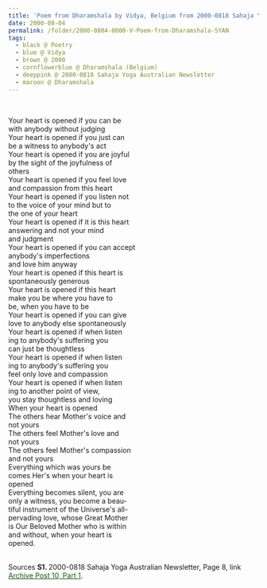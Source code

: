 ```yaml
---
title: 'Poem from Dharamshala by Vidya, Belgium from 2000-0818 Sahaja Yoga Australian Newsletter, Page 8'
date: 2000-08-04
permalink: /folder/2000-0804-0000-V-Poem-from-Dharamshala-SYAN
tags:
  - black @ Poetry
  - blue @ Vidya
  - brown @ 2000
  - cornflowerblue @ Dharamshala (Belgium)
  - deeppink @ 2000-0818 Sahaja Yoga Australian Newsletter
  - maroon @ Dharamshala
---
```


<br>

<p>
Your heart is opened if you can be<br>
with anybody without judging<br>
Your heart is opened if you just can<br>
be a witness to anybody's act<br>
Your heart is opened if you are joyful<br>
by the sight of the joyfulness of<br>
others<br>
Your heart is opened if you feel love<br>
and compassion from this heart<br>
Your heart is opened if you listen not<br>
to the voice of your mind but to<br>
the one of your heart<br>
Your heart is opened if it is this heart<br>
answering and not your mind<br>
and judgment<br>
Your heart is opened if you can accept<br>
anybody's imperfections<br>
and love him anyway<br>
Your heart is opened if this heart is<br>
spontaneously generous<br>
Your heart is opened if this heart<br>
make you be where you have to<br>
be, when you have to be<br>
Your heart is opened if you can give<br>
love to anybody else spontaneously<br>
Your heart is opened if when listen<br>
ing to anybody's suffering you<br>
can just be thoughtless<br>
Your heart is opened if when listen<br>
ing to anybody's suffering you<br>
feel only love and compassion<br>
Your heart is opened if when listen<br>
ing to another point of view,<br>
you stay thoughtless and loving<br>
When your heart is opened<br>
The others hear Mother's voice and<br>
not yours<br>
The others feel Mother's love and<br>
not yours<br>
The others feel Mother's compassion<br>
and not yours<br>
Everything which was yours be<br>
comes Her's when your heart is<br>
opened<br>
Everything becomes silent, you are<br>
only a witness, you become a beau-<br>
tiful instrument of the Universe's all-<br>
pervading love, whose Great Mother<br>
is Our Beloved Mother who is within<br>
and without, when your heart is<br>
opened.<br>
</p>

<br>

<wave-list>
<list-title color="DarkSeaGreen" width="40">Sources</list-title>
  <list-item color="BlanchedAlmond" width="280"><b>S1. </b> 2000-0818 Sahaja Yoga Australian Newsletter, Page 8, link <a href="https://seven-teams.github.io/archives/2023/0821"><font color="DarkGreen">Archive Post 10, Part 1</font></a>.</list-item>
</wave-list>